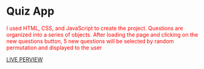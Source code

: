 # Quiz App

<p style="color: red;">I used HTML, CSS, and JavaScript to create the project. Questions are organized into a series of objects. After loading the page and clicking on the new questions button, 5 new questions will be selected by random permutation and displayed to the user</p>
<a href="https://calm-gecko-3a6bd4.netlify.app/" target="_blank">LIVE PERVIEW</a>
